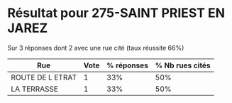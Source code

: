 # Résultat pour 275-SAINT PRIEST EN JAREZ

Sur 3 réponses dont 2 avec une rue cité (taux réussite 66%)

| Rue | Vote | % réponses | % Nb rues cités|
|-----|------|------------|----------------|
| ROUTE DE L ETRAT | 1 | 33% | 50%|
| LA TERRASSE | 1 | 33% | 50%|
